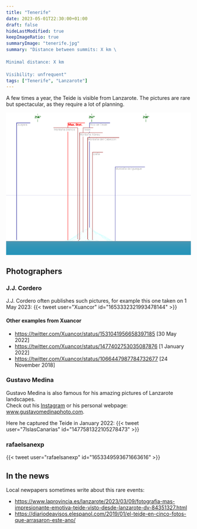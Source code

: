 ```yaml
---
title: "Tenerife"
date: 2023-05-01T22:30:00+01:00
draft: false
hideLastModified: true
keepImageRatio: true
summaryImage: "tenerife.jpg"
summary: "Distance between summits: X km \      

Minimal distance: X km            

Visibility: unfrequent"
tags: ["Tenerife", "Lanzarote"]
---
```


A few times a year, the Teide is visible from Lanzarote. The pictures are rare but spectacular, as they require a lot of planning.

![Teide from Lanzarote](lanzarote_tenerife_pano.png)


## Photographers

### J.J. Cordero

J.J. Cordero often publishes such pictures, for example this one taken on 1 May 2023: 
{{< tweet user="Xuancor" id="1653332321993478144" >}}

#### Other examples from Xuancor
* https://twitter.com/Xuancor/status/1531041956658397185 [30 May 2022]
* https://twitter.com/Xuancor/status/1477402753035087876 [1 January 2022]
* https://twitter.com/Xuancor/status/1066447987784732677 [24 November 2018]

### Gustavo Medina

Gustavo Medina is also famous for his amazing pictures of Lanzarote landscapes.    
Check out his [Instagram](https://www.instagram.com/gustavomedinaphoto) or his personal webpage: www.gustavomedinaphoto.com.

Here he captured the Teide in January 2022:
{{< tweet user="7IslasCanarias" id="1477581322105278473" >}}

### rafaelsanexp

{{< tweet user="rafaelsanexp" id="1653349593671663616" >}}

## In the news

Local newpapers sometimes write about this rare events:

* https://www.laprovincia.es/lanzarote/2023/03/09/fotografia-mas-impresionante-emotiva-teide-visto-desde-lanzarote-dv-84351327.html
* https://diariodeavisos.elespanol.com/2019/01/el-teide-en-cinco-fotos-que-arrasaron-este-ano/


